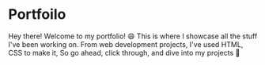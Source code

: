 # Portfoilo
<p>Hey there! Welcome to my portfolio! 😄 This is where I showcase all the stuff I've been working on. From web development projects, I've used HTML, CSS to make it,  So go ahead, click through, and dive into my projects 🚀</p>
